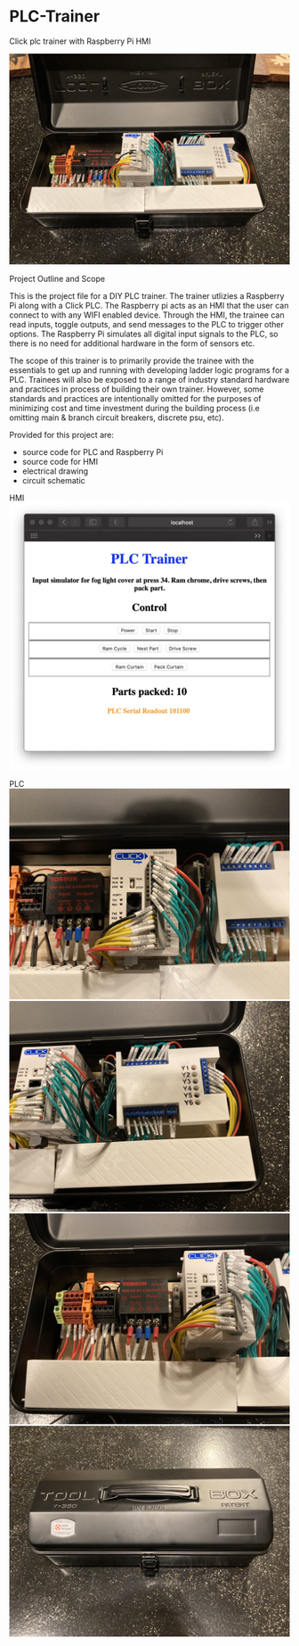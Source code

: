 # PLC-Trainer
Click plc trainer with Raspberry Pi HMI

![](https://github.com/addycakes/PLC-Trainer/blob/main/media/trainerOpened.JPG)

Project Outline and Scope

This is the project file for a DIY PLC trainer.  The trainer utlizies a Raspberry Pi along with a Click PLC.  The Raspberry pi acts as an HMI that the user can connect to with any WIFI enabled device.  Through the HMI, the trainee can read inputs, toggle outputs, and send messages to the PLC to trigger other options.  The Raspberry Pi simulates all digital input signals to the PLC, so there is no need for additional hardware in the form of sensors etc.

The scope of this trainer is to primarily provide the trainee with the essentials to get up and running with developing ladder logic programs for a PLC.  Trainees will also be exposed to a range of industry standard hardware and practices in process of building their own trainer.  However, some standards and practices are intentionally omitted for the purposes of minimizing cost and time investment during the building process (i.e omitting main & branch circuit breakers, discrete psu, etc).

Provided for this project are:
- source code for PLC and Raspberry Pi
- source code for HMI
- electrical drawing
- circuit schematic

HMI
![](https://github.com/addycakes/PLC-Trainer/blob/main/media/hmiPress34.jpg)

PLC
![](https://github.com/addycakes/PLC-Trainer/blob/main/media/plc.JPG)
![](https://github.com/addycakes/PLC-Trainer/blob/main/media/logicSwitch.JPG)
![](https://github.com/addycakes/PLC-Trainer/blob/main/media/terminalBlock.JPG)
![](https://github.com/addycakes/PLC-Trainer/blob/main/media/trainerClosed.JPG)

